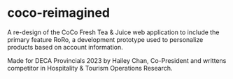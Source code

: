# coco-reimagined
A re-design of the CoCo Fresh Tea &amp; Juice web application to include the primary feature RoRo, a development prototype used to personalize products based on account information. 

Made for DECA Provincials 2023 by Hailey Chan, Co-President and writtens competitor in Hospitality & Tourism Operations Research.
